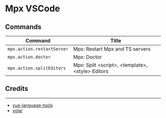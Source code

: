 # Mpx VSCode

## Commands

<!-- commands -->

| Command                    | Title                                                              |
| -------------------------- | ------------------------------------------------------------------ |
| `mpx.action.restartServer` | Mpx: Restart Mpx and TS servers                                    |
| `mpx.action.doctor`        | Mpx: Doctor                                                        |
| `mpx.action.splitEditors`  | Mpx: Split &lt;script&gt;, &lt;template&gt;, &lt;style&gt; Editors |

<!-- commands -->

## Credits

---

- [vue-language-tools](https://github.com/vuejs/language-tools)
- [volar](https://github.com/volarjs/volar.js)
